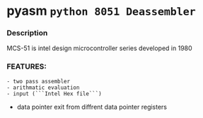 # pyasm ```python 8051 Deassembler```

### Description 
MCS-51 is intel design microcontroller series developed in 1980 

### FEATURES:
    - two pass assembler 
    - arithmatic evaluation 
    - input (```Intel Hex file```)
- data pointer exit from diffrent data pointer registers 
